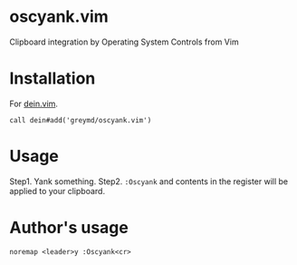 oscyank.vim
==============

Clipboard integration by Operating System Controls from Vim

Installation
=============

For [dein.vim](https://github.com/Shougo/dein.vim).

```
call dein#add('greymd/oscyank.vim')
```

Usage
=============
Step1. Yank something.
Step2. `:Oscyank` and contents in the register will be applied to your clipboard.

Author's usage
=============

```
noremap <leader>y :Oscyank<cr>
```
